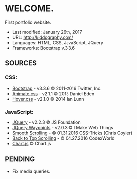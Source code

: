 # **WELCOME.** #

First portfolio website. 

* Last modified: January 26th, 2017
* URL: http://kiddography.com/
* Languages: HTML, CSS, JavaScript, JQuery
* Frameworks: Bootstrap v.3.3.6

## **SOURCES** ##

### CSS: ###
* [Bootstrap](http://getbootstrap.com/) - v3.3.6 © 2011-2016 Twitter, Inc.
* [Animate.css](https://daneden.github.io/animate.css/) - v2.1.1 © 2013 Daniel Eden
* [Hover.css](http://ianlunn.github.io/Hover/) - v2.1.0 © 2014 Ian Lunn 

### JavaScript: ###
* [JQuery](https://jquery.com/) - v2.2.3 © JS Foundation
* [JQuery Waypoints](http://imakewebthings.com/waypoints/) - v2.0.3 © I Make Web Things
* [Smooth Scrolling](https://css-tricks.com/snippets/jquery/smooth-scrolling/) - © 01.31.2016 CSS-Tricks (Chris Coyier)
* [Back to Top Scrolling](http://www.codexworld.com/back-to-top-button-using-jquery-css/) - © 04.27.2016 CodexWorld
* [Chart.js](http://www.chartjs.org/) © Chart.js

## **PENDING** ##

* Fix media queries.
